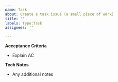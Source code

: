 ```yaml
---
name: Task
about: Create a task issue (a small piece of work)
title: ''
labels: Type:Task
assignees: ''

---
```


**Acceptance Criteria**
- Explain AC

**Tech Notes**
- Any additional notes
